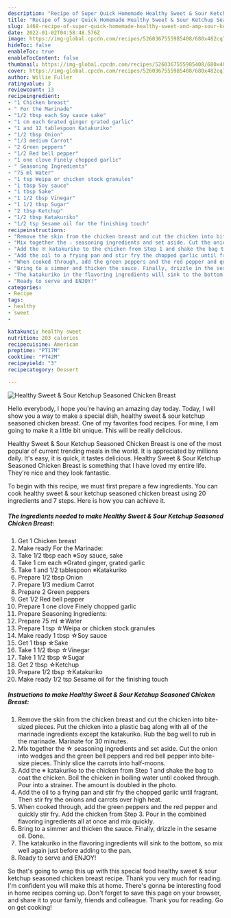 ```yaml
---
description: "Recipe of Super Quick Homemade Healthy Sweet & Sour Ketchup Seasoned Chicken Breast"
title: "Recipe of Super Quick Homemade Healthy Sweet & Sour Ketchup Seasoned Chicken Breast"
slug: 1468-recipe-of-super-quick-homemade-healthy-sweet-and-amp-sour-ketchup-seasoned-chicken-breast
date: 2022-01-02T04:58:48.576Z
image: https://img-global.cpcdn.com/recipes/5260367555985408/680x482cq70/healthy-sweet-sour-ketchup-seasoned-chicken-breast-recipe-main-photo.jpg
hideToc: false
enableToc: true
enableTocContent: false
thumbnail: https://img-global.cpcdn.com/recipes/5260367555985408/680x482cq70/healthy-sweet-sour-ketchup-seasoned-chicken-breast-recipe-main-photo.jpg
cover: https://img-global.cpcdn.com/recipes/5260367555985408/680x482cq70/healthy-sweet-sour-ketchup-seasoned-chicken-breast-recipe-main-photo.jpg
author: Willie Fuller
ratingvalue: 3
reviewcount: 13
recipeingredient:
- "1 Chicken breast"
- " For the Marinade"
- "1/2 tbsp each Soy sauce sake"
- "1 cm each Grated ginger grated garlic"
- "1 and 12 tablespoon Katakuriko"
- "1/2 tbsp Onion"
- "1/3 medium Carrot"
- "2 Green peppers"
- "1/2 Red bell pepper"
- "1 one clove Finely chopped garlic"
- " Seasoning Ingredients"
- "75 ml Water"
- "1 tsp Weipa or chicken stock granules"
- "1 tbsp Soy sauce"
- "1 tbsp Sake"
- "1 1/2 tbsp Vinegar"
- "1 1/2 tbsp Sugar"
- "2 tbsp Ketchup"
- "1/2 tbsp Katakuriko"
- "1/2 tsp Sesame oil for the finishing touch"
recipeinstructions:
- "Remove the skin from the chicken breast and cut the chicken into bite-sized pieces. Put the chicken into a plastic bag along with all of the marinade ingredients except the katakuriko. Rub the bag well to rub in the marinade. Marinate for 30 minutes."
- "Mix together the ☆ seasoning ingredients and set aside. Cut the onion into wedges and the green bell peppers and red bell pepper into bite-size pieces. Thinly slice the carrots into half-moons."
- "Add the ※ katakuriko to the chicken from Step 1 and shake the bag to coat the chicken. Boil the chicken in boiling water until cooked through. Pour into a strainer. The amount is doubled in the photo."
- "Add the oil to a frying pan and stir fry the chopped garlic until fragrant. Then stir fry the onions and carrots over high heat."
- "When cooked through, add the green peppers and the red pepper and quickly stir fry. Add the chicken from Step 3. Pour in the combined flavoring ingredients all at once and mix quickly."
- "Bring to a simmer and thicken the sauce. Finally, drizzle in the sesame oil. Done."
- "The katakuriko in the flavoring ingredients will sink to the bottom, so mix well again just before adding to the pan."
- "Ready to serve and ENJOY!"
categories:
- Recipe
tags:
- healthy
- sweet
- 

katakunci: healthy sweet  
nutrition: 203 calories
recipecuisine: American
preptime: "PT17M"
cooktime: "PT42M"
recipeyield: "3"
recipecategory: Dessert

---
```



![Healthy Sweet & Sour Ketchup Seasoned Chicken Breast](https://img-global.cpcdn.com/recipes/5260367555985408/680x482cq70/healthy-sweet-sour-ketchup-seasoned-chicken-breast-recipe-main-photo.jpg)

Hello everybody, I hope you're having an amazing day today. Today, I will show you a way to make a special dish, healthy sweet & sour ketchup seasoned chicken breast. One of my favorites food recipes. For mine, I am going to make it a little bit unique. This will be really delicious.



Healthy Sweet & Sour Ketchup Seasoned Chicken Breast is one of the most popular of current trending meals in the world. It is appreciated by millions daily. It's easy, it is quick, it tastes delicious. Healthy Sweet & Sour Ketchup Seasoned Chicken Breast is something that I have loved my entire life. They're nice and they look fantastic.


To begin with this recipe, we must first prepare a few ingredients. You can cook healthy sweet & sour ketchup seasoned chicken breast using 20 ingredients and 7 steps. Here is how you can achieve it.

<!--inarticleads1-->

##### The ingredients needed to make Healthy Sweet & Sour Ketchup Seasoned Chicken Breast:

1. Get 1 Chicken breast
1. Make ready  For the Marinade:
1. Take 1/2 tbsp each ※Soy sauce, sake
1. Take 1 cm each ※Grated ginger, grated garlic
1. Take 1 and 1/2 tablespoon ※Katakuriko
1. Prepare 1/2 tbsp Onion
1. Prepare 1/3 medium Carrot
1. Prepare 2 Green peppers
1. Get 1/2 Red bell pepper
1. Prepare 1 one clove Finely chopped garlic
1. Prepare  Seasoning Ingredients:
1. Prepare 75 ml ☆Water
1. Prepare 1 tsp ☆Weipa or chicken stock granules
1. Make ready 1 tbsp ☆Soy sauce
1. Get 1 tbsp ☆Sake
1. Take 1 1/2 tbsp ☆Vinegar
1. Take 1 1/2 tbsp ☆Sugar
1. Get 2 tbsp ☆Ketchup
1. Prepare 1/2 tbsp ☆Katakuriko
1. Make ready 1/2 tsp Sesame oil for the finishing touch




<!--inarticleads2-->

##### Instructions to make Healthy Sweet & Sour Ketchup Seasoned Chicken Breast:

1. Remove the skin from the chicken breast and cut the chicken into bite-sized pieces. Put the chicken into a plastic bag along with all of the marinade ingredients except the katakuriko. Rub the bag well to rub in the marinade. Marinate for 30 minutes.
1. Mix together the ☆ seasoning ingredients and set aside. Cut the onion into wedges and the green bell peppers and red bell pepper into bite-size pieces. Thinly slice the carrots into half-moons.
1. Add the ※ katakuriko to the chicken from Step 1 and shake the bag to coat the chicken. Boil the chicken in boiling water until cooked through. Pour into a strainer. The amount is doubled in the photo.
1. Add the oil to a frying pan and stir fry the chopped garlic until fragrant. Then stir fry the onions and carrots over high heat.
1. When cooked through, add the green peppers and the red pepper and quickly stir fry. Add the chicken from Step 3. Pour in the combined flavoring ingredients all at once and mix quickly.
1. Bring to a simmer and thicken the sauce. Finally, drizzle in the sesame oil. Done.
1. The katakuriko in the flavoring ingredients will sink to the bottom, so mix well again just before adding to the pan.
1. Ready to serve and ENJOY!



So that's going to wrap this up with this special food healthy sweet & sour ketchup seasoned chicken breast recipe. Thank you very much for reading. I'm confident you will make this at home. There's gonna be interesting food in home recipes coming up. Don't forget to save this page on your browser, and share it to your family, friends and colleague. Thank you for reading. Go on get cooking!
